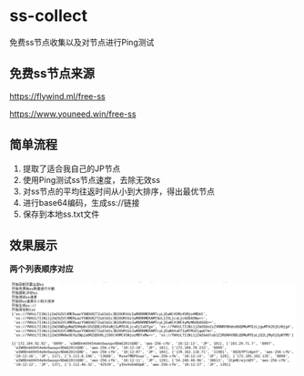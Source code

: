 # ss-collect

免费ss节点收集以及对节点进行Ping测试

## 免费ss节点来源
https://flywind.ml/free-ss

https://www.youneed.win/free-ss

## 简单流程

1. 提取了适合我自己的JP节点
2. 使用Ping测试ss节点速度，去除无效ss
3. 对ss节点的平均往返时间从小到大排序，得出最优节点
4. 进行base64编码，生成ss://链接
5. 保存到本地ss.txt文件

## 效果展示
**两个列表顺序对应**

![test](https://raw.githubusercontent.com/DiCaprio17/ss-collect/master/test.png)
